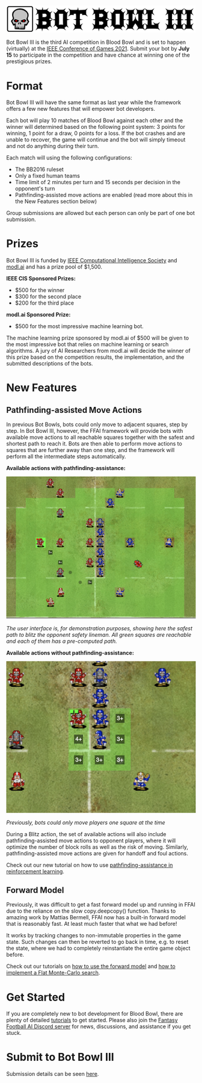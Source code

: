 ![Bot Bowl III](img/botbowl-iii.png?raw=true "Bot Bowl III")

Bot Bowl III is the third AI competition in Blood Bowl and is set to happen (virtually) at the [IEEE Conference of Games 2021](https://ieee-cog.org/2021/index.html). Submit your bot by **July 15** to participate in the competition and have chance at winning one of the prestigious prizes.

# Format
Bot Bowl III will have the same format as last year while the framework offers a few new features that will empower bot developers. 

Each bot will play 10 matches of Blood Bowl against each other and the winner will determined based on the following point system:
3 points for winning, 1 point for a draw, 0 points for a loss. If the bot crashes and are unable to recover, the game will 
continue and the bot will simply timeout and not do anything during their turn.

Each match will using the following configurations:

- The BB2016 ruleset
- Only a fixed human teams
- Time limit of 2 minutes per turn and 15 seconds per decision in the opponent's turn
- Pathfinding-assisted move actions are enabled (read more about this in the New Features section below)

Group submissions are allowed but each person can only be part of one bot submission.

# Prizes
Bot Bowl III is funded by [IEEE Computational Intelligence Society](https://cis.ieee.org/) and [modl.ai](www.modl.ai) and has a prize pool of $1,500.

**IEEE CIS Sponsored Prizes:**
- $500 for the winner
- $300 for the second place
- $200 for the third place

**modl.ai Sponsored Prize:**
- $500 for the most impressive machine learning bot.

The machine learning prize sponsored by modl.ai of $500 will be given to the most impressive bot that relies on machine learning or search algorithms. A jury of AI Researchers from modl.ai will decide the winner of this prize based on the competition results, the implementation, and the submitted descriptions of the bots.

# New Features

## Pathfinding-assisted Move Actions
In previous Bot Bowls, bots could only move to adjacent squares, step by step. In Bot Bowl III, however, the FFAI framework 
will provide bots with available move actions to all reachable squares together with the safest and shortest path to reach it.
Bots are then able to perform move actions to squares that are further away than one step, and the framework will perform all 
the intermediate steps automatically. 

**Available actions with pathfinding-assistance:**

![pathfinding](img/pathfinding.png?raw=true "Pathfinding-assisted actions")

*The user interface is, for demonstration purposes, showing here the safest path to blitz the opponent safety lineman. All green squares are reachable and each of them has a pre-computed path.*

**Available actions without pathfinding-assistance:**

![no-athfinding](img/no-pathfinding.png?raw=true "Normal move actions")

*Previously, bots could only move players one square at the time*

During a Blitz action, the set of available actions will also include pathfinding-assisted move actions to opponent players, where it 
will optimize the number of block rolls as well as the risk of moving. Similarly, pathfinding-assisted move actions are given 
for handoff and foul actions.

Check out our new tutorial on how to use [pathfinding-assistance in reinforcement learning](a2c-pathfinding.md). 

## Forward Model
Previously, it was difficult to get a fast forward model up and running in FFAI due to the reliance on the slow copy.deepcopy() function. Thanks to amazing work by Mattias Bermell, FFAI now has a built-in forward model that is reasonably fast. At least much faster that what we had before!

It works by tracking changes to non-immutable properties in the game state. Such changes can then be reverted to go back in time, e.g. to reset the state, where we had to completely reinstantiate the entire game object before.

Check out our tutorials on [how to use the forward model](forward-model.md) and [how to implement a Flat Monte-Carlo search](a2c-pathfinding.md).

# Get Started
If you are completely new to bot development for Blood Bowl, there are plenty of detailed [tutorials](tutorials.md) to get started.
Please also join the [Fantasy Football AI Discord server](https://discord.gg/MTXMuae) for news, discussions, and assistance if you get stuck.

# Submit to Bot Bowl III
Submission details can be seen [here](submit.md).
